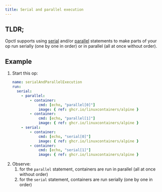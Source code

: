 ```yaml
---
title: Serial and parallel execution
---
```


## TLDR;
Opctl supports using [serial](../../reference/opspec/op-directory/op/call/index.md#serial) and/or [parallel](../../reference/opspec/op-directory/op/call/index.md#parallel) statements to make parts of your op run serially (one by one in order) or in parallel (all at once without order).

## Example
1. Start this op: 
    ```yaml
    name: serialAndParallelExecution
    run:
      serial:
        - parallel:
            - container:
                cmd: [echo, "parallel[0]"]
                image: { ref: ghcr.io/linuxcontainers/alpine }
            - container:
                cmd: [echo, "parallel[1]"]
                image: { ref: ghcr.io/linuxcontainers/alpine }
        - serial:
            - container:
                cmd: [echo, "serial[0]"]
                image: { ref: ghcr.io/linuxcontainers/alpine }
            - container:
                cmd: [echo, "serial[1]"]
                image: { ref: ghcr.io/linuxcontainers/alpine }
    ```
2. Observe:
   1. for the `parallel` statement, containers are run in parallel (all at once without order)
   2. for the `serial` statement, containers are run serially (one by one in order)
